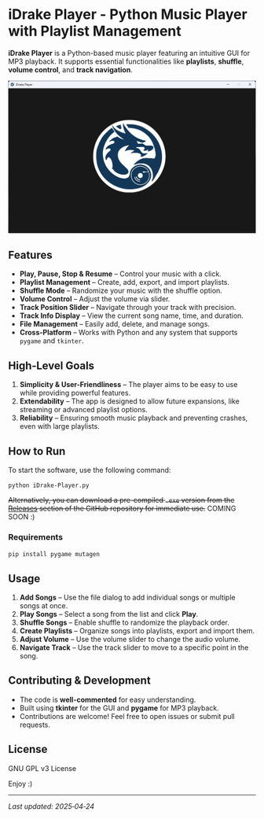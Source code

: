 # **iDrake Player** - Python Music Player with Playlist Management

**iDrake Player** is a Python-based music player featuring an intuitive GUI for MP3 playback. It supports essential functionalities like **playlists**, **shuffle**, **volume control**, and **track navigation**.

![iDrake-Player screenshot](docs/welcome-screen.png)

## Features
- **Play, Pause, Stop & Resume** – Control your music with a click.
- **Playlist Management** – Create, add, export, and import playlists.
- **Shuffle Mode** – Randomize your music with the shuffle option.
- **Volume Control** – Adjust the volume via slider.
- **Track Position Slider** – Navigate through your track with precision.
- **Track Info Display** – View the current song name, time, and duration.
- **File Management** – Easily add, delete, and manage songs.
- **Cross-Platform** – Works with Python and any system that supports `pygame` and `tkinter`.

## High‑Level Goals
1. **Simplicity & User-Friendliness** – The player aims to be easy to use while providing powerful features.
2. **Extendability** – The app is designed to allow future expansions, like streaming or advanced playlist options.
3. **Reliability** – Ensuring smooth music playback and preventing crashes, even with large playlists.

## How to Run

To start the software, use the following command:
```
python iDrake-Player.py
```
~~Alternatively, you can download a pre-compiled `.exe` version from the [Releases](https://github.com/damiandrake0/iDrake-Player/releases) section of the GitHub repository for immediate use.~~ COMING SOON :)

### Requirements
```
pip install pygame mutagen
```

## Usage

1. **Add Songs** – Use the file dialog to add individual songs or multiple songs at once.
2. **Play Songs** – Select a song from the list and click **Play**.
3. **Shuffle Songs** – Enable shuffle to randomize the playback order.
4. **Create Playlists** – Organize songs into playlists, export and import them.
5. **Adjust Volume** – Use the volume slider to change the audio volume.
6. **Navigate Track** – Use the track slider to move to a specific point in the song.

## Contributing & Development

- The code is **well-commented** for easy understanding.
- Built using **tkinter** for the GUI and **pygame** for MP3 playback.
- Contributions are welcome! Feel free to open issues or submit pull requests.

## License

GNU GPL v3 License

Enjoy :)

---

*Last updated: 2025‑04‑24*
